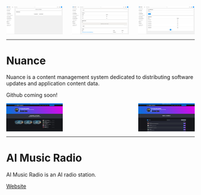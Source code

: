 <div style="display: flex; justify-content: space-between;">
    <img src="https://raw.githubusercontent.com/LexianDEV/.portfolio/master/img/nuance1.jpg" alt="Nuance Portfolio Image 1" width="30%">
    <img src="https://raw.githubusercontent.com/LexianDEV/.portfolio/master/img/nuance2.jpg" alt="Nuance Portfolio Image 2" width="30%">
    <img src="https://raw.githubusercontent.com/LexianDEV/.portfolio/master/img/nuance3.jpg" alt="Nuance Portfolio Image 3" width="30%">
</div>

<hr>

# Nuance
Nuance is a content management system dedicated to distributing software updates and application content data.

Github coming soon!

<div style="display: flex; justify-content: space-between;">
    <img src="https://raw.githubusercontent.com/LexianDEV/.portfolio/master/img/aimr1.jpg" alt="AI:MR Portfolio Image 1" width="30%">
    <img src="https://raw.githubusercontent.com/LexianDEV/.portfolio/master/img/aimr2.jpg" alt="AI:MR Portfolio Image 2" width="30%">
</div>

<hr>

# AI Music Radio
AI Music Radio is an AI radio station.

<a href="https://aimusicradio.org" target="_blank">Website</a>